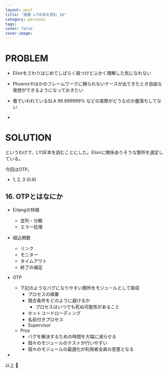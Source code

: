 ```yaml
---
layout: post
title: "連載 LYSE本を読む 16"
category: personal
tags:
cover: false
cover-image:
---
```


# PROBLEM
- Elixirをさわりはじめてしばらく経つけどふかく理解した気になれない
- Phoenixやほかのフレームワークに頼られないケースが出てきたとき自由な発想ができるようになっておきたい
- 巷でいわれているSLA 99.999999% などの実際がどうなのか腹落ちしてない

-

# SOLUTION
というわけで、LYSE本を読むことにした。Elixirに関係ありそうな箇所を選定している。

今回はOTP。

- 1, 2, 3 (0.6)

## 16. OTPとはなにか
- Erlangの特徴
    - 並列・分散
    - エラー処理
- 組込関数
    - リンク
    - モニター
    - タイムアウト
    - 終了の補足
- OTP
    - 下記のようなバグになりやすい箇所をモジュールとして吸収
        - プロセスの順番
        - 競合条件をどのように避けるか
            - プロセスはいつでも死ぬ可能性があること
        - ホットコードローディング
        - 名前付きプロセス
        - Supervisor
    - Pros
        - バグを解決するための時間を大幅に減らせる
        - 個々のモジュールのテストが行いやすい
        - 個々のモジュールの最適化が利用者全員の恩恵となる

-

以上 :construction_worker:
